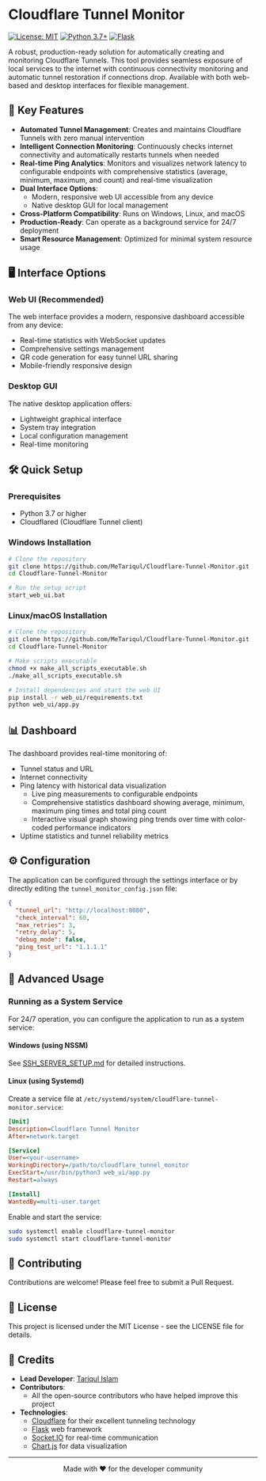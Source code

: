 # Cloudflare Tunnel Monitor

[![License: MIT](https://img.shields.io/badge/License-MIT-blue.svg)](https://opensource.org/licenses/MIT)
[![Python 3.7+](https://img.shields.io/badge/python-3.7+-blue.svg)](https://www.python.org/downloads/)
[![Flask](https://img.shields.io/badge/Flask-2.0+-green.svg)](https://flask.palletsprojects.com/)

A robust, production-ready solution for automatically creating and monitoring Cloudflare Tunnels. This tool provides seamless exposure of local services to the internet with continuous connectivity monitoring and automatic tunnel restoration if connections drop. Available with both web-based and desktop interfaces for flexible management.

## 🚀 Key Features

- **Automated Tunnel Management**: Creates and maintains Cloudflare Tunnels with zero manual intervention
- **Intelligent Connection Monitoring**: Continuously checks internet connectivity and automatically restarts tunnels when needed
- **Real-time Ping Analytics**: Monitors and visualizes network latency to configurable endpoints with comprehensive statistics (average, minimum, maximum, and count) and real-time visualization
- **Dual Interface Options**:
  - Modern, responsive web UI accessible from any device
  - Native desktop GUI for local management
- **Cross-Platform Compatibility**: Runs on Windows, Linux, and macOS
- **Production-Ready**: Can operate as a background service for 24/7 deployment
- **Smart Resource Management**: Optimized for minimal system resource usage

## 🖥️ Interface Options

### Web UI (Recommended)

The web interface provides a modern, responsive dashboard accessible from any device:

- Real-time statistics with WebSocket updates
- Comprehensive settings management
- QR code generation for easy tunnel URL sharing
- Mobile-friendly responsive design

### Desktop GUI

The native desktop application offers:

- Lightweight graphical interface
- System tray integration
- Local configuration management
- Real-time monitoring

## 🛠️ Quick Setup

### Prerequisites

- Python 3.7 or higher
- Cloudflared (Cloudflare Tunnel client)

### Windows Installation

```bash
# Clone the repository
git clone https://github.com/MeTariqul/Cloudflare-Tunnel-Monitor.git
cd Cloudflare-Tunnel-Monitor

# Run the setup script
start_web_ui.bat
```

### Linux/macOS Installation

```bash
# Clone the repository
git clone https://github.com/MeTariqul/Cloudflare-Tunnel-Monitor.git
cd Cloudflare-Tunnel-Monitor

# Make scripts executable
chmod +x make_all_scripts_executable.sh
./make_all_scripts_executable.sh

# Install dependencies and start the web UI
pip install -r web_ui/requirements.txt
python web_ui/app.py
```

## 📊 Dashboard

The dashboard provides real-time monitoring of:

- Tunnel status and URL
- Internet connectivity
- Ping latency with historical data visualization
  - Live ping measurements to configurable endpoints
  - Comprehensive statistics dashboard showing average, minimum, maximum ping times and total ping count
  - Interactive visual graph showing ping trends over time with color-coded performance indicators
- Uptime statistics and tunnel reliability metrics

## ⚙️ Configuration

The application can be configured through the settings interface or by directly editing the `tunnel_monitor_config.json` file:

```json
{
  "tunnel_url": "http://localhost:8080",
  "check_interval": 60,
  "max_retries": 3,
  "retry_delay": 5,
  "debug_mode": false,
  "ping_test_url": "1.1.1.1"
}
```

## 🔧 Advanced Usage

### Running as a System Service

For 24/7 operation, you can configure the application to run as a system service:

#### Windows (using NSSM)

See [SSH_SERVER_SETUP.md](SSH_SERVER_SETUP.md) for detailed instructions.

#### Linux (using Systemd)

Create a service file at `/etc/systemd/system/cloudflare-tunnel-monitor.service`:

```ini
[Unit]
Description=Cloudflare Tunnel Monitor
After=network.target

[Service]
User=<your-username>
WorkingDirectory=/path/to/cloudflare_tunnel_monitor
ExecStart=/usr/bin/python3 web_ui/app.py
Restart=always

[Install]
WantedBy=multi-user.target
```

Enable and start the service:

```bash
sudo systemctl enable cloudflare-tunnel-monitor
sudo systemctl start cloudflare-tunnel-monitor
```

## 🤝 Contributing

Contributions are welcome! Please feel free to submit a Pull Request.

## 📜 License

This project is licensed under the MIT License - see the LICENSE file for details.

## 👏 Credits

- **Lead Developer**: [Tariqul Islam](https://github.com/MeTariqul)
- **Contributors**: 
  - All the open-source contributors who have helped improve this project
- **Technologies**:
  - [Cloudflare](https://www.cloudflare.com/) for their excellent tunneling technology
  - [Flask](https://flask.palletsprojects.com/) web framework
  - [Socket.IO](https://socket.io/) for real-time communication
  - [Chart.js](https://www.chartjs.org/) for data visualization

---

<p align="center">Made with ❤️ for the developer community</p>
